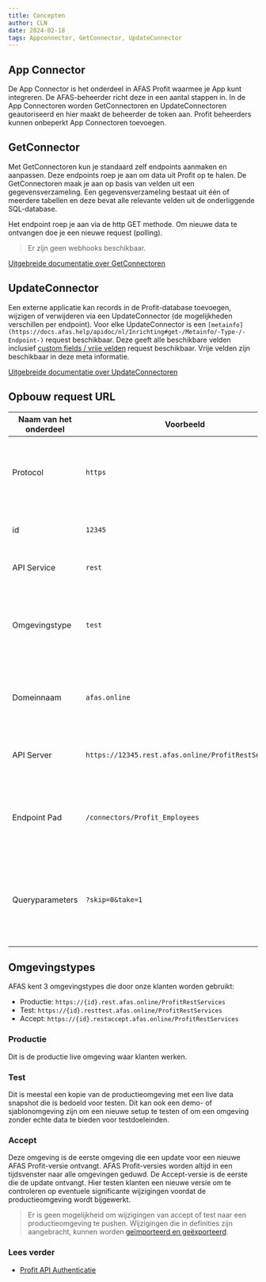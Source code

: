 ```yaml
---
title: Concepten
author: CLN
date: 2024-02-18
tags: Appconnector, GetConnector, UpdateConnector
---
```

## App Connector

De App Connector is het onderdeel in AFAS Profit waarmee je  App kunt integreren. De AFAS-beheerder richt deze in een aantal stappen in. In de App Connectoren worden GetConnectoren en UpdateConnectoren geautoriseerd en hier maakt de beheerder de token aan. Profit beheerders kunnen onbeperkt App Connectoren toevoegen.

## GetConnector

Met GetConnectoren kun je standaard zelf endpoints aanmaken en aanpassen. Deze endpoints roep je aan om data uit Profit op te halen. De GetConnectoren maak je aan op basis van velden uit een gegevensverzameling. Een gegevensverzameling bestaat uit één of meerdere tabellen en deze bevat alle relevante velden uit de onderliggende SQL-database.

Het endpoint roep je aan via de http GET methode. Om nieuwe data te ontvangen doe je een nieuwe request (polling).

>Er zijn geen webhooks beschikbaar.  

[Uitgebreide documentatie over GetConnectoren](https://help.afas.nl/help/NL/SE/App_Cnnctr_Get.htm)

## UpdateConnector

Een externe applicatie kan records in de Profit-database toevoegen, wijzigen of verwijderen via een UpdateConnector (de mogelijkheden verschillen per endpoint). Voor elke UpdateConnector is een `[metainfo](https://docs.afas.help/apidoc/nl/Inrichting#get-/Metainfo/-Type-/-Endpoint-)` request beschikbaar. Deze geeft alle beschikbare velden inclusief [custom fields / vrije velden](https://docs.afas.help/Profit/nl/CustomFields) request beschikbaar. Vrije velden zijn beschikbaar in deze meta informatie.

[Uitgebreide documentatie over UpdateConnectoren](https://help.afas.nl/help/NL/SE/App_Cnr_Rest_Update.htm)

## Opbouw request URL

Naam van het onderdeel | Voorbeeld                                            | Beschrijving                                                                                                          |
-----------------------|------------------------------------------------------|-----------------------------------------------------------------------------------------------------------------------|
Protocol               | `https`                                              | Specificeert het protocol of schema dat wordt gebruikt om met de server te communiceren.                              |
id                     | `12345`                                              | Specificeert het AFAS domein van de klant.                                                                            |
API Service            | `rest`                                               | Specificeert de webservice die wordt gebruikt.                                                                        |
Omgevingstype          | `test`                                               | Specificeert het omgevingstype dat wordt gebruikt. Dit kan leeg [] zijn voor `Productie`, `Test` en `Accept`            |
Domeinnaam             | `afas.online`                                        | Identificeert de server of het systeem waarop de API of dienst wordt gehost.                                          |
API Server             | `https://12345.rest.afas.online/ProfitRestServices`  | Identificeert de server waar het request op wordt uitgevoerd.                                                         |
Endpoint Pad           | `/connectors/Profit_Employees`                       | Geeft de specifieke bron of bewerking aan die op de server moet worden benaderd.                                      |
Queryparameters        | `?skip=0&take=1`                                     | Een reeks van sleutel-waarde paren die volgen na een vraagteken (?) om extra informatie door te geven met het verzoek.|

## Omgevingstypes

AFAS kent 3 omgevingstypes die door onze klanten worden gebruikt:

- Productie: `https://{id}.rest.afas.online/ProfitRestServices`
- Test:  `https://{id}.resttest.afas.online/ProfitRestServices`
- Accept: `https://{id}.restaccept.afas.online/ProfitRestServices`

### Productie

Dit is de productie live omgeving waar klanten werken.

### Test

Dit is meestal een kopie van de productieomgeving met een live data snapshot die is bedoeld voor testen. Dit kan ook een demo- of sjablonomgeving zijn om een nieuwe setup te testen of om een omgeving zonder echte data te bieden voor testdoeleinden.

### Accept

Deze omgeving is de eerste omgeving die een update voor een nieuwe AFAS Profit-versie ontvangt. AFAS Profit-versies worden altijd in een tijdsvenster naar alle omgevingen geduwd. De Accept-versie is de eerste die de update ontvangt. Hier testen klanten een nieuwe versie om te controleren op eventuele significante wijzigingen voordat de productieomgeving wordt bijgewerkt.

> Er is geen mogelijkheid om wijzigingen van accept of test naar een productieomgeving te pushen. Wijzigingen die in definities zijn aangebracht, kunnen worden [geïmporteerd en geëxporteerd](https://help.afas.nl/help/NL/SE/App_Cnnctr_ImpExp.htm).

### Lees verder

- [Profit API Authenticatie](https://docs.afas.help/Profit/nl/Authentication)
